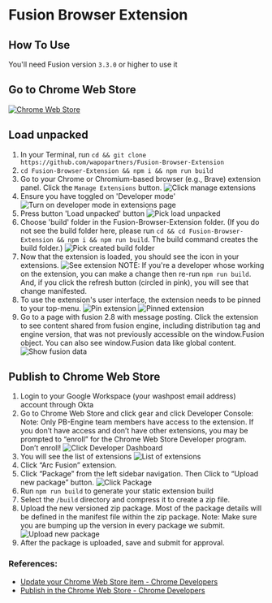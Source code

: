 # Fusion Browser Extension

## How To Use
You'll need Fusion version `3.3.0` or higher to use it
## Go to Chrome Web Store 

[![Chrome Web Store](https://img.shields.io/chrome-web-store/v/heojonaoafggmjonoicpcknmamoepjha?color=06233f)](https://chrome.google.com/webstore/detail/arc-fusion/heojonaoafggmjonoicpcknmamoepjha)

## Load unpacked

1. In your Terminal, run `cd && git clone https://github.com/wapopartners/Fusion-Browser-Extension`
2. `cd Fusion-Browser-Extension && npm i && npm run build`
3. Go to your Chrome or Chromium-based browser (e.g., Brave) extension panel. Click the `Manage Extensions` button.
   ![Click manage extensions](./docs/click-extension-button.png)
4. Ensure you have toggled on 'Developer mode'
   ![Turn on developer mode in extensions page](./docs/toggle-on-dev-mode.png)
5. Press button 'Load unpacked' button
   ![Pick load unpacked](./docs/click-load-unpacked-button.png)
6. Choose 'build' folder in the Fusion-Browser-Extension folder. (If you do not see the build folder here, please run `cd && cd Fusion-Browser-Extension && npm i && npm run build`. The build command creates the build folder.)
   ![Pick created build folder](./docs/select-build-folder.png)
7. Now that the extension is loaded, you should see the icon in your extensions.
   ![See extension](./docs/see-extension-loaded.png) NOTE: If you're a developer whose working on the extension, you can make a change then re-run `npm run build`. And, if you click the refresh button (circled in pink), you will see that change manifested.
8. To use the extension's user interface, the extension needs to be pinned to your top-menu.
   ![Pin extension](./docs/pin-extension-to-see-in-menu.png) ![Pinned extension](./docs/see-extension-menu.png)
9. Go to a page with fusion 2.8 with message posting. Click the extension to see content shared from fusion engine, including distribution tag and engine version, that was not previously accessible on the window.Fusion object. You can also see window.Fusion data like global content.
   ![Show fusion data](./docs/Show-fusion-data.png)

## Publish to Chrome Web Store

1. Login to your Google Workspace (your washpost email address) account through Okta
2. Go to Chrome Web Store and click gear and click Developer Console:
   Note: Only PB-Engine team members have access to the extension. If you don’t have access and don’t have other extensions, you may be prompted to “enroll” for the Chrome Web Store Developer program. Don’t enroll!
   ![Click Developer Dashboard](blob:https://arcpublishing.atlassian.net/ed453379-653b-431c-9b54-6317806deba7#media-blob-url=true&id=b5e601eb-c142-4705-9af0-a2c0fdedddfb&collection=contentId-3183083568&contextId=3183083568&height=326&width=570&alt=)
3. You will see the list of extensions
   ![List of extensions](https://api.media.atlassian.com/file/ddffd906-7241-45f7-8af3-4ea4566cf21b/image?allowAnimated=true&client=d59aa2cc-b6e5-443e-8442-e5e36055d598&collection=contentId-3183083568&height=0&max-age=2592000&mode=full-fit&token=eyJhbGciOiJIUzI1NiJ9.eyJpc3MiOiJkNTlhYTJjYy1iNmU1LTQ0M2UtODQ0Mi1lNWUzNjA1NWQ1OTgiLCJhY2Nlc3MiOnsidXJuOmZpbGVzdG9yZTpjb2xsZWN0aW9uOmNvbnRlbnRJZC0zMTgzMDgzNTY4IjpbInJlYWQiXX0sImV4cCI6MTY1NTk4NzAyNywibmJmIjoxNjU1OTg0MTQ3fQ.latsQ86XYtvhrPHB2TVkWBcvPVpiQVbmHxNwn9Mm4O4&width=0)
4. Click “Arc Fusion” extension.
5. Click “Package” from the left sidebar navigation. Then Click to “Upload new package” button.
   ![Click Package](blob:https://arcpublishing.atlassian.net/5e289acb-0bc0-4b04-bfa5-d1fe13dc4b13#media-blob-url=true&id=9691494b-a084-4604-bcf3-3df18bcc83b9&collection=contentId-3183083568&contextId=3183083568&height=716&width=1609&alt=)
6. Run `npm run build` to generate your static extension build
7. Select the `/build` directory and compress it to create a zip file.
8. Upload the new versioned zip package. Most of the package details will be defined in the manifest file within the zip package.
   Note: Make sure you are bumping up the version in every package we submit.
   ![Upload new package](blob:https://arcpublishing.atlassian.net/c70da1f9-2d6c-4941-bc7f-d0468d3f69fd#media-blob-url=true&id=b6b72f2f-4b39-4ba0-a322-80e3c4ff6b02&collection=contentId-3183083568&contextId=3183083568&height=377&width=684&alt=)
9. After the package is uploaded, save and submit for approval.

### References:

- [Update your Chrome Web Store item - Chrome Developers](https://developer.chrome.com/docs/webstore/update/)
- [Publish in the Chrome Web Store - Chrome Developers](https://developer.chrome.com/docs/webstore/publish/)
